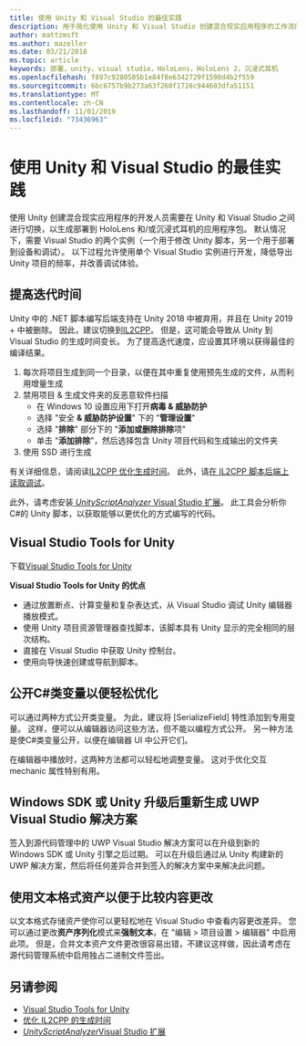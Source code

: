 ```yaml
---
title: 使用 Unity 和 Visual Studio 的最佳实践
description: 用于简化使用 Unity 和 Visual Studio 创建混合现实应用程序的工作流的提示和技巧。
author: mattzmsft
ms.author: mazeller
ms.date: 03/21/2018
ms.topic: article
keywords: 部署，unity，visual studio，HoloLens，HoloLens 2，沉浸式耳机
ms.openlocfilehash: f897c9280505b1e84f8e6342729f1598d4b2f559
ms.sourcegitcommit: 6bc6757b9b273a63f260f1716c944603dfa51151
ms.translationtype: MT
ms.contentlocale: zh-CN
ms.lasthandoff: 11/01/2019
ms.locfileid: "73436963"
---
```

# <a name="best-practices-for-working-with-unity-and-visual-studio"></a>使用 Unity 和 Visual Studio 的最佳实践

使用 Unity 创建混合现实应用程序的开发人员需要在 Unity 和 Visual Studio 之间进行切换，以生成部署到 HoloLens 和/或沉浸式耳机的应用程序包。 默认情况下，需要 Visual Studio 的两个实例（一个用于修改 Unity 脚本，另一个用于部署到设备和调试）。 以下过程允许使用单个 Visual Studio 实例进行开发，降低导出 Unity 项目的频率，并改善调试体验。

## <a name="improving-iteration-time"></a>提高迭代时间

Unity 中的 .NET 脚本编写后端支持在 Unity 2018 中被弃用，并且在 Unity 2019 + 中被删除。 因此，建议切换到[IL2CPP](https://docs.unity3d.com/Manual/IL2CPP.html)。 但是，这可能会导致从 Unity 到 Visual Studio 的生成时间变长。 为了提高迭代速度，应设置其环境以获得最佳的编译结果。

1) 每次将项目生成到同一个目录，以便在其中重复使用预先生成的文件，从而利用增量生成
2) 禁用项目 & 生成文件夹的反恶意软件扫描
   - 在 Windows 10 设置应用下打开**病毒 & 威胁防护**
   - 选择 "安全 **& 威胁防护设置**" 下的 "**管理设置**"
   - 选择 "**排除**" 部分下的 "**添加或删除排除**项"
   - 单击 "**添加排除**"，然后选择包含 Unity 项目代码和生成输出的文件夹
3) 使用 SSD 进行生成

有关详细信息，请阅读[IL2CPP 优化生成时间](https://docs.unity3d.com/Manual/IL2CPP-OptimizingBuildTimes.html)。 此外，请[在 IL2CPP 脚本后端上读取调试](https://docs.unity3d.com/Manual/windowsstore-debugging-il2cpp.html)。

此外，请考虑安装[ *UnityScriptAnalyzer* Visual Studio 扩展](https://github.com/Microsoft/MixedRealityCompanionKit/tree/master/UnityScriptAnalyzer)。 此工具会分析你C#的 Unity 脚本，以获取能够以更优化的方式编写的代码。

## <a name="visual-studio-tools-for-unity"></a>Visual Studio Tools for Unity

下载[Visual Studio Tools for Unity](https://docs.microsoft.com/visualstudio/cross-platform/getting-started-with-visual-studio-tools-for-unity?view=vs-2019)

**Visual Studio Tools for Unity 的优点**
* 通过放置断点、计算变量和复杂表达式，从 Visual Studio 调试 Unity 编辑器播放模式。
* 使用 Unity 项目资源管理器查找脚本，该脚本具有 Unity 显示的完全相同的层次结构。
* 直接在 Visual Studio 中获取 Unity 控制台。
* 使用向导快速创建或导航到脚本。

## <a name="expose-c-class-variables-for-easy-tuning"></a>公开C#类变量以便轻松优化

可以通过两种方式公开类变量。 为此，建议将 [SerializeField] 特性添加到专用变量。 这样，便可以从编辑器访问这些方法，但不能以编程方式公开。  另一种方法是使C#类变量公开，以便在编辑器 UI 中公开它们。 

在编辑器中播放时，这两种方法都可以轻松地调整变量。 这对于优化交互 mechanic 属性特别有用。

## <a name="regenerate-uwp-visual-studio-solutions-after-windows-sdk-or-unity-upgrade"></a>Windows SDK 或 Unity 升级后重新生成 UWP Visual Studio 解决方案

签入到源代码管理中的 UWP Visual Studio 解决方案可以在升级到新的 Windows SDK 或 Unity 引擎之后过期。 可以在升级后通过从 Unity 构建新的 UWP 解决方案，然后将任何差异合并到签入的解决方案中来解决此问题。

## <a name="use-text-format-assets-for-easy-comparison-of-content-changes"></a>使用文本格式资产以便于比较内容更改

以文本格式存储资产使你可以更轻松地在 Visual Studio 中查看内容更改差异。 您可以通过更改**资产序列化**模式来**强制文本**，在 "编辑 > 项目设置 > 编辑器" 中启用此项。 但是，合并文本资产文件更改很容易出错，不建议这样做，因此请考虑在源代码管理系统中启用独占二进制文件签出。

## <a name="see-also"></a>另请参阅
- [Visual Studio Tools for Unity](https://visualstudiogallery.msdn.microsoft.com/8d26236e-4a64-4d64-8486-7df95156aba9)
- [优化 IL2CPP 的生成时间](https://docs.unity3d.com/Manual/IL2CPP-OptimizingBuildTimes.html)
- [*UnityScriptAnalyzer*Visual Studio 扩展](https://github.com/Microsoft/MixedRealityCompanionKit/tree/master/UnityScriptAnalyzer)